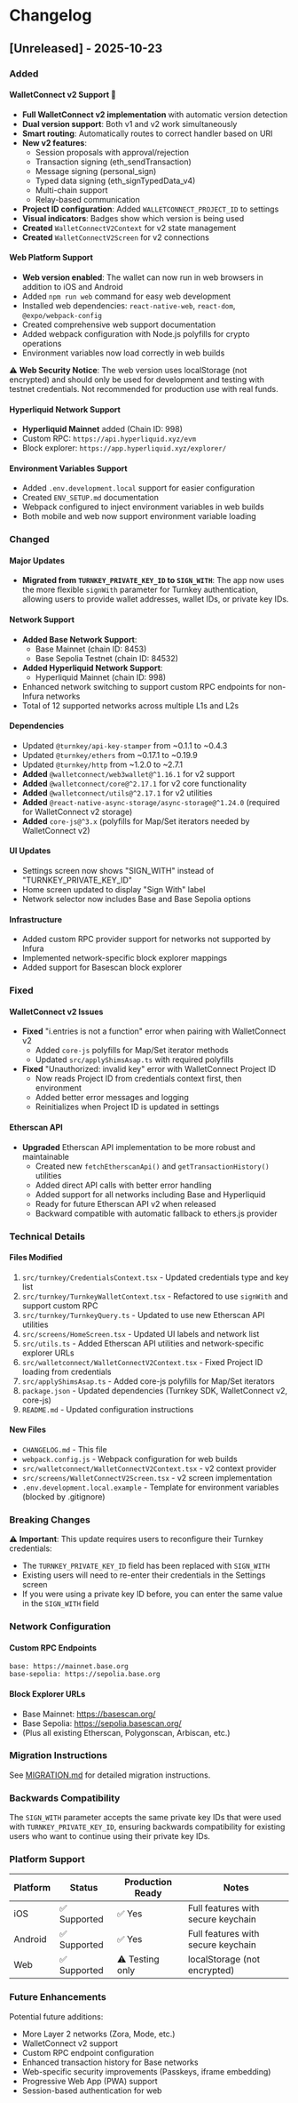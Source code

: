 # Changelog

## [Unreleased] - 2025-10-23

### Added

#### WalletConnect v2 Support 🎉
- **Full WalletConnect v2 implementation** with automatic version detection
- **Dual version support**: Both v1 and v2 work simultaneously
- **Smart routing**: Automatically routes to correct handler based on URI
- **New v2 features**:
  - Session proposals with approval/rejection
  - Transaction signing (eth_sendTransaction)
  - Message signing (personal_sign)
  - Typed data signing (eth_signTypedData_v4)
  - Multi-chain support
  - Relay-based communication
- **Project ID configuration**: Added `WALLETCONNECT_PROJECT_ID` to settings
- **Visual indicators**: Badges show which version is being used
- **Created** `WalletConnectV2Context` for v2 state management
- **Created** `WalletConnectV2Screen` for v2 connections

#### Web Platform Support
- **Web version enabled**: The wallet can now run in web browsers in addition to iOS and Android
- Added `npm run web` command for easy web development
- Installed web dependencies: `react-native-web`, `react-dom`, `@expo/webpack-config`
- Created comprehensive web support documentation
- Added webpack configuration with Node.js polyfills for crypto operations
- Environment variables now load correctly in web builds

⚠️ **Web Security Notice**: The web version uses localStorage (not encrypted) and should only be used for development and testing with testnet credentials. Not recommended for production use with real funds.

#### Hyperliquid Network Support
- **Hyperliquid Mainnet** added (Chain ID: 998)
- Custom RPC: `https://api.hyperliquid.xyz/evm`
- Block explorer: `https://app.hyperliquid.xyz/explorer/`

#### Environment Variables Support
- Added `.env.development.local` support for easier configuration
- Created `ENV_SETUP.md` documentation
- Webpack configured to inject environment variables in web builds
- Both mobile and web now support environment variable loading

### Changed

#### Major Updates
- **Migrated from `TURNKEY_PRIVATE_KEY_ID` to `SIGN_WITH`**: The app now uses the more flexible `signWith` parameter for Turnkey authentication, allowing users to provide wallet addresses, wallet IDs, or private key IDs.

#### Network Support
- **Added Base Network Support**: 
  - Base Mainnet (chain ID: 8453)
  - Base Sepolia Testnet (chain ID: 84532)
- **Added Hyperliquid Network Support**:
  - Hyperliquid Mainnet (chain ID: 998)
- Enhanced network switching to support custom RPC endpoints for non-Infura networks
- Total of 12 supported networks across multiple L1s and L2s

#### Dependencies
- Updated `@turnkey/api-key-stamper` from ~0.1.1 to ~0.4.3
- Updated `@turnkey/ethers` from ~0.17.1 to ~0.19.9
- Updated `@turnkey/http` from ~1.2.0 to ~2.7.1
- **Added** `@walletconnect/web3wallet@^1.16.1` for v2 support
- **Added** `@walletconnect/core@^2.17.1` for v2 core functionality
- **Added** `@walletconnect/utils@^2.17.1` for v2 utilities
- **Added** `@react-native-async-storage/async-storage@^1.24.0` (required for WalletConnect v2 storage)
- **Added** `core-js@^3.x` (polyfills for Map/Set iterators needed by WalletConnect v2)

#### UI Updates
- Settings screen now shows "SIGN_WITH" instead of "TURNKEY_PRIVATE_KEY_ID"
- Home screen updated to display "Sign With" label
- Network selector now includes Base and Base Sepolia options

#### Infrastructure
- Added custom RPC provider support for networks not supported by Infura
- Implemented network-specific block explorer mappings
- Added support for Basescan block explorer

### Fixed

#### WalletConnect v2 Issues
- **Fixed** "i.entries is not a function" error when pairing with WalletConnect v2
  - Added `core-js` polyfills for Map/Set iterator methods
  - Updated `src/applyShimsAsap.ts` with required polyfills
- **Fixed** "Unauthorized: invalid key" error with WalletConnect Project ID
  - Now reads Project ID from credentials context first, then environment
  - Added better error messages and logging
  - Reinitializes when Project ID is updated in settings

#### Etherscan API
- **Upgraded** Etherscan API implementation to be more robust and maintainable
  - Created new `fetchEtherscanApi()` and `getTransactionHistory()` utilities
  - Added direct API calls with better error handling
  - Added support for all networks including Base and Hyperliquid
  - Ready for future Etherscan API v2 when released
  - Backward compatible with automatic fallback to ethers.js provider

### Technical Details

#### Files Modified
1. `src/turnkey/CredentialsContext.tsx` - Updated credentials type and key list
2. `src/turnkey/TurnkeyWalletContext.tsx` - Refactored to use `signWith` and support custom RPC
3. `src/turnkey/TurnkeyQuery.ts` - Updated to use new Etherscan API utilities
4. `src/screens/HomeScreen.tsx` - Updated UI labels and network list
5. `src/utils.ts` - Added Etherscan API utilities and network-specific explorer URLs
6. `src/walletconnect/WalletConnectV2Context.tsx` - Fixed Project ID loading from credentials
7. `src/applyShimsAsap.ts` - Added core-js polyfills for Map/Set iterators
8. `package.json` - Updated dependencies (Turnkey SDK, WalletConnect v2, core-js)
9. `README.md` - Updated configuration instructions

#### New Files
- `CHANGELOG.md` - This file
- `webpack.config.js` - Webpack configuration for web builds
- `src/walletconnect/WalletConnectV2Context.tsx` - v2 context provider
- `src/screens/WalletConnectV2Screen.tsx` - v2 screen implementation
- `.env.development.local.example` - Template for environment variables (blocked by .gitignore)

### Breaking Changes

⚠️ **Important**: This update requires users to reconfigure their Turnkey credentials:

- The `TURNKEY_PRIVATE_KEY_ID` field has been replaced with `SIGN_WITH`
- Existing users will need to re-enter their credentials in the Settings screen
- If you were using a private key ID before, you can enter the same value in the `SIGN_WITH` field

### Network Configuration

#### Custom RPC Endpoints
```
base: https://mainnet.base.org
base-sepolia: https://sepolia.base.org
```

#### Block Explorer URLs
- Base Mainnet: https://basescan.org/
- Base Sepolia: https://sepolia.basescan.org/
- (Plus all existing Etherscan, Polygonscan, Arbiscan, etc.)

### Migration Instructions

See [MIGRATION.md](./MIGRATION.md) for detailed migration instructions.

### Backwards Compatibility

The `SIGN_WITH` parameter accepts the same private key IDs that were used with `TURNKEY_PRIVATE_KEY_ID`, ensuring backwards compatibility for existing users who want to continue using their private key IDs.

### Platform Support

| Platform | Status | Production Ready | Notes |
|----------|--------|------------------|-------|
| iOS | ✅ Supported | ✅ Yes | Full features with secure keychain |
| Android | ✅ Supported | ✅ Yes | Full features with secure keychain |
| Web | ✅ Supported | ⚠️ Testing only | localStorage (not encrypted) |

### Future Enhancements

Potential future additions:
- More Layer 2 networks (Zora, Mode, etc.)
- WalletConnect v2 support
- Custom RPC endpoint configuration
- Enhanced transaction history for Base networks
- Web-specific security improvements (Passkeys, iframe embedding)
- Progressive Web App (PWA) support
- Session-based authentication for web

